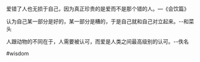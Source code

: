 爱错了人也无损于自己，因为真正珍贵的是爱而不是那个错的人。—《会饮篇》

认为自己某一部分是好的，某一部分是糟的，于是自己就和自己对立起来。--和菜头

人跟动物的不同在于，人需要被认可，而爱是人类之间最高级别的认可。--佚名

#wisdom
